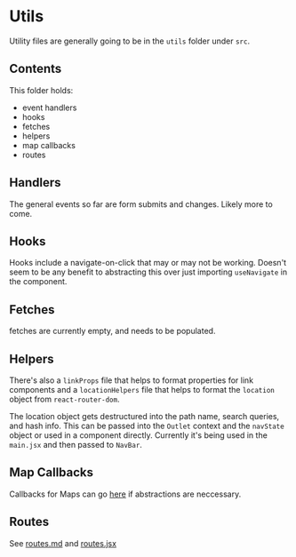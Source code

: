 # Utils

Utility files are generally going to be in the `utils` folder under `src`.

## Contents

This folder holds:

- event handlers
- hooks
- fetches
- helpers
- map callbacks
- routes

## Handlers

The general events so far are form submits and changes. Likely more to come.

## Hooks

Hooks include a navigate-on-click that may or may not be working. Doesn't seem to be any benefit to abstracting this over just importing `useNavigate` in the component.

## Fetches

fetches are currently empty, and needs to be populated.

## Helpers

There's also a `linkProps` file that helps to format properties for link components and a `locationHelpers` file that helps to format the `location` object from `react-router-dom`.

The location object gets destructured into the path name, search queries, and hash info. This can be passed into the `Outlet` context and the `navState` object or used in a component directly. Currently it's being used in the `main.jsx` and then passed to `NavBar`.

## Map Callbacks

Callbacks for Maps can go [here](../src/utils/maps.jsx) if abstractions are neccessary.

## Routes

See [routes.md](./routes.md) and [routes.jsx](../src/utils/routes.jsx)
